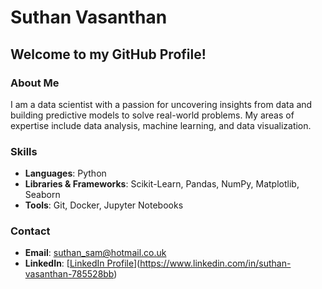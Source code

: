 # Suthan Vasanthan

## Welcome to my GitHub Profile!

### About Me
I am a data scientist with a passion for uncovering insights from data and building predictive models to solve real-world problems. My areas of expertise include data analysis, machine learning, and data visualization.

### Skills
- **Languages**: Python
- **Libraries & Frameworks**: Scikit-Learn, Pandas, NumPy, Matplotlib, Seaborn
- **Tools**: Git, Docker, Jupyter Notebooks

### Contact
- **Email**: suthan_sam@hotmail.co.uk
- **LinkedIn**: [[LinkedIn Profile](https://www.linkedin.com/in/suthanvasanthan/)](https://www.linkedin.com/in/suthan-vasanthan-785528bb)

